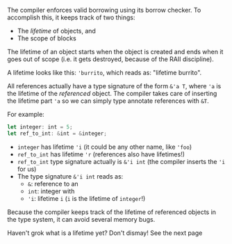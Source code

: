 The compiler enforces valid borrowing using its borrow checker. To accomplish
this, it keeps track of two things:
* The *lifetime* of objects, and
* The scope of blocks

The lifetime of an object starts when the object is created and ends when it
goes out of scope (i.e. it gets destroyed, because of the RAII discipline).

A lifetime looks like this: `'burrito`, which reads as: "lifetime burrito".

All references actually have a type signature of the form `&'a T`, where
`'a` is the lifetime of the *referenced* object. The compiler takes care of
inserting the lifetime part `'a` so we can simply type annotate references with
`&T`.

For example:

``` rust
let integer: int = 5;
let ref_to_int: &int = &integer;
```

* `integer` has lifetime `'i` (it could be any other name, like `'foo`)
* `ref_to_int` has lifetime `'r` (references also have lifetimes!)
* `ref_to_int` type signature actually is `&'i int` (the compiler inserts the
  `'i` for us)
* The type signature `&'i int` reads as:
  * `&`: reference to an
  * `int`: integer with
  * `'i`: lifetime `i` (`i` is the lifetime of `integer`!)

Because the compiler keeps track of the lifetime of referenced objects in the
type system, it can avoid several memory bugs.

Haven't grok what is a lifetime yet? Don't dismay! See the next page
